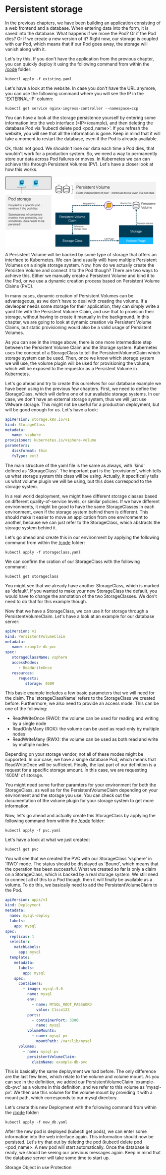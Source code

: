 # Persistent storage
In the previous chapters, we have been building an application consisting of a web frontend and a database. When entering data into the form, it is saved into the database. What happens if we move the Pod? Or if the Pod dies? Or if we create a new version of it? Right now, our storage is coupled with our Pod, which means that if our Pod goes away, the storage will vanish along with it.

Let's try this. If you don't have the application from the previous chapter, you can quickly deploy it using the following command from within the [/code](code/ "/code") folder:

```
kubectl apply -f existing.yaml
```

Let's have a look at the website. In case you don't have the URL anymore, you can use the following command where you will see the IP in the 'EXTERNAL-IP' column:

```
kubectl get service nginx-ingress-controller --namespace=ccp
```

You can have a look at the storage persistence yourself by entering some information into the web interface (&lt;IP&gt;/example), and then deleting the database Pod via 'kubectl delete pod <pod_name>'. If you refresh the website, you will see that all the information is gone. Keep in mind that it will take a moment to restart the database, even if the Pod is already available.

Ok, thats not good. We shouldn't lose our data each time a Pod dies, that wouldn't work for a production system. So, we need a way to permanently store our data across Pod failures or moves. In Kubernetes we can can achieve this through Persistent Volumes (PV). Let's have a closer look at how this works.

![Storage Design](img/storage_design.png?raw=true "Storage Design")

A Persistent Volume will be backed by some type of storage that offers an interface to Kubernetes. We can (and usually will) have multiple Persistent Volumes on a single storage system. Now, how do we actually create the Persisten Volume and connect it to the Pod though? There are two ways to achieve this. Either we manually create a Persistent Volume and bind it to the Pod, or we use a dynamic creation process based on Persistent Volume Claims (PVC).

In many cases, dynamic creation of Persistent Volumes can be advantageous, as we don't have to deal with creating the volume. If a devleoper needs some storage for their application, they can simply write a yaml file with the Persistent Volume Claim, and use that to provision their storage, without having to create it manually in the background. In this chapter, we are going to look at dynamic creation via Persistent Volume Claims, but static provisioning would also be a valid usage of Persistent Volumes.

As you can see in the image above, there is one more intermediate step between the Persistent Volume Claim and the Storage system. Kubernetes uses the concept of a StorageClass to tell the PersistentVolumeClaim which storage system can be used. Then, once we know which storage system we will use, the volume plugin will be used for provisioning the volume, which will be exposed to the requestor as a Persistent Volume in Kubernetes.

Let's go ahead and try to create this ourselves for our database example we have been using in the previous few chapters. First, we need to define the StorageClass, which will define one of our available storage systems. In our case, we don't have an external storage system, thus we will just use VMware storage. This might not be useful for a production deployment, but will be good enough for us. Let's have a look:

```yaml
apiVersion: storage.k8s.io/v1
kind: StorageClass
metadata:
   name: vsphere
provisioner: kubernetes.io/vsphere-volume
parameters:
   diskformat: thin
   fsType: ext3
```

The main structure of the yaml file is the same as always, with 'kind' defined as 'StorageClass'. The important part is the 'provisioner', which tells us what storage system this class will be using. Actually, it specifically tells us what volume plugin we will be using, but this does correspond to the storage system.

In a real world deployment, we might have different storage classes based on different quality-of-service levels, or similar policies. If we have different environments, it might be good to have the same StorageClasses in each environment, even if the storage system behind them is different. This should make it easier to move an application from one environment to another, because we can just refer to the StorageClass, which abstracts the storage system behind it.

Let's go ahead and create this in our environment by applying the following command from within the [/code](code/ "/code") folder:

```
kubectl apply -f storageclass.yaml
```

We can confirm the cration of our StorageClass with the following command:

```
kubectl get storageclass
```

You might see that we already have another StorageClass, which is marked as 'default'. If you wanted to make your new StorageClass the default, you would have to change the annotation of the two StorageClasses. We don't need to do that for this example though. 

Now that we have a StorageClass, we can use it for storage through a PersistentVolumeClaim. Let's have a look at an example for our database server:

```yaml
apiVersion: v1
kind: PersistentVolumeClaim
metadata:
   name: example-db-pvc
spec:
   storageClassName: vsphere
   accessModes:
      - ReadWriteOnce
   resources:
      requests:
         storage: 400M
```

This basic example includes a few basic parameters that we will need for the claim. The 'storageClassName' refers to the StorageClass we created before. Furthermore, we also need to provide an access mode. This can be one of the following:
* ReadWriteOnce (RWO): the volume can be used for reading and writing by a single node
* ReadOnlyMany (ROX): the volume can be used as read-only by multiple nodes
* ReadWriteMany (RWX): the volume can be used as both read and write by multiple nodes

Depending on your storage vendor, not all of these modes might be supported. In our case, we have a single database Pod, which means that ReadWriteOnce will be sufficient. Finally, the last part of our definition is a request for a specific storage amount. In this case, we are requesting '400M' of storage.

You might need some further paramters for your environment for both the StorageClass, as well as for the PersistentVolumeClaim depending on your environment and the storage you use. You can check out the documentation of the volume plugin for your storage system to get more information.

Now, let's go ahead and actually create this StorageClass by applying the following command from within the [/code](code/ "/code") folder:

```
kubectl apply -f pvc.yaml
```

Let's have a look at what we just created:

```
kubectl get pvc
```

You will see that we created the PVC with our StorageClass 'vsphere' in 'RWO' mode. The status should be displayed as 'Bound', which means that the operation has been successful. What we created so far is only a claim on a StorageClass, which is backed by a real storage system. We still need to connect all of this to a Pod though, then it will finally be available as a volume. To do this, we basically need to add the PersistentVolumeClaim to the Pod.

```yaml
apiVersion: apps/v1
kind: Deployment
metadata:
  name: mysql-deploy
  labels:
    app: mysql
spec:
  replicas: 1
  selector:
    matchLabels:
      app: mysql
  template:
    metadata:
      labels:
        app: mysql
    spec:
      containers:
        - image: mysql:5.6
          name: mysql
          env:
            - name: MYSQL_ROOT_PASSWORD
              value: C1sco123
          ports:
            - containerPort: 3306
              name: mysql
          volumeMounts:
            - name: mysql-pv
              mountPath: /var/lib/mysql
      volumes:
        - name: mysql-pv
          persistentVolumeClaim:
            claimName: example-db-pvc
```

This is basically the same deployment we had before. The only difference are the last few lines, which relate to the volume and volume mount. As you can see in the definition, we added our PersistentVolumeClaim 'example-db-pvc' as a volume in this definition, and we refer to this volume as 'mysql-pv'. We then use this volume for the volume mount by providing it with a mount path, which corresponds to our mysql directory.

Let's create this new Deployment with the following command from within the [/code](code/ "/code") folder:

```
kubectl apply -f new_db.yaml 
```

After the new pod is deployed (kubectl get pods), we can enter some information into the web interface again. This information should now be persisted. Let's try that out by deleting the pod (kubectl delete pod <pod_name>. A new pod will start automatically. Once the database is ready, we should be seeing our previous messages again. Keep in mind that the database server will take some time to start up.



Storage Object in use Protection
